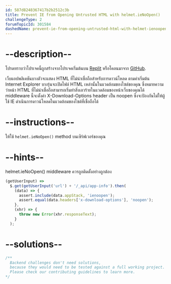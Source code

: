 ```yaml
---
id: 587d8248367417b2b2512c3b
title: Prevent IE from Opening Untrusted HTML with helmet.ieNoOpen()
challengeType: 2
forumTopicId: 301584
dashedName: prevent-ie-from-opening-untrusted-html-with-helmet-ienoopen
---
```


# --description--

โปรดทราบว่าโปรเจคนี้ถูกสร้างจากโปรเจคเริ่มต้นบน [Replit](https://replit.com/github/freeCodeCamp/boilerplate-infosec) หรือโคลนมาจาก [GitHub](https://github.com/freeCodeCamp/boilerplate-infosec/).

เว็บแอปพลิเคชันบางตัวจะแสดง HTML ที่ไม่น่าเชื่อถือสำหรับการดาวน์โหลด ตามค่าเริ่มต้น Internet Explorer บางรุ่นจะเปิดไฟล์ HTML เหล่านั้นในแวดล้อมของไซต์ของคุณ ซึ่งหมายความว่าหน้า HTML ที่ไม่น่าเชื่อถือสามารถเริ่มทำสิ่งเลวร้ายในแวดล้อมของหน้าเว็บของคุณได้ middleware นี้จะตั้งค่า X-Download-Options header เป็น noopen ซึ่งจะป้องกันไม่ให้ผู้ใช้ IE ดำเนินการดาวน์โหลดในแวดล้อมของไซต์ที่เชื่อถือได้

# --instructions--

ให้ใช้ `helmet.ieNoOpen()` method บนเซิร์ฟเวอร์ของคุณ

# --hints--

helmet.ieNoOpen() middleware ควรถูกติดตั้งอย่างถูกต้อง

```js
(getUserInput) =>
  $.get(getUserInput('url') + '/_api/app-info').then(
    (data) => {
      assert.include(data.appStack, 'ienoopen');
      assert.equal(data.headers['x-download-options'], 'noopen');
    },
    (xhr) => {
      throw new Error(xhr.responseText);
    }
  );
```

# --solutions--

```js
/**
  Backend challenges don't need solutions, 
  because they would need to be tested against a full working project. 
  Please check our contributing guidelines to learn more.
*/
```

